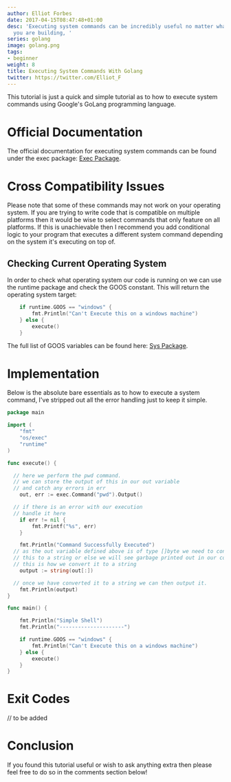 ```yaml
---
author: Elliot Forbes
date: 2017-04-15T08:47:48+01:00
desc: 'Executing system commands can be incredibly useful no matter what sort of software
  you are building, '
series: golang
image: golang.png
tags:
- beginner
weight: 8
title: Executing System Commands With Golang
twitter: https://twitter.com/Elliot_F
---
```


This tutorial is just a quick and simple tutorial as to how to execute system commands using Google's GoLang programming language.

# Official Documentation

The official documentation for executing system commands can be found under the exec package: [Exec Package](https://golang.org/pkg/os/exec/). 

# Cross Compatibility Issues

Please note that some of these commands may not work on your operating system. If you are trying to write code that is compatible on multiple platforms then it would be wise to select commands that only feature on all platforms. If this is unachievable then I recommend you add conditional logic to your program that executes a different system command depending on the system it's executing on top of.

## Checking Current Operating System

In order to check what operating system our code is running on we can use the runtime package and check the GOOS constant. This will return the operating system target:

```go
    if runtime.GOOS == "windows" {
		fmt.Println("Can't Execute this on a windows machine")
	} else {
		execute()
	}
```

The full list of GOOS variables can be found here: [Sys Package](https://golang.org/pkg/runtime/internal/sys/#GOOS).

# Implementation

Below is the absolute bare essentials as to how to execute a system command, I've stripped out all the error handling just to keep it simple.

```go
package main

import (
	"fmt"
	"os/exec"
	"runtime"
)

func execute() {

  // here we perform the pwd command.
  // we can store the output of this in our out variable 
  // and catch any errors in err
	out, err := exec.Command("pwd").Output()

  // if there is an error with our execution
  // handle it here
	if err != nil {
		fmt.Printf("%s", err)
	}

	fmt.Println("Command Successfully Executed")
  // as the out variable defined above is of type []byte we need to convert
  // this to a string or else we will see garbage printed out in our console
  // this is how we convert it to a string
	output := string(out[:])

  // once we have converted it to a string we can then output it.
	fmt.Println(output)
}

func main() {

	fmt.Println("Simple Shell")
	fmt.Println("---------------------")

	if runtime.GOOS == "windows" {
		fmt.Println("Can't Execute this on a windows machine")
	} else {
		execute()
	}
}

```

# Exit Codes

// to be added

# Conclusion

If you found this tutorial useful or wish to ask anything extra then please feel free to do so in the comments section below!